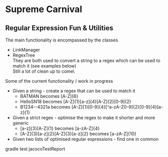 # Supreme Carnival

## Regular Expression Fun & Utilities

The main functionality is encompassed by the classes
 * LinkManager
 * RegexTree\
 They are both used to convert a string to a regex which can be used to match it (see examples below)\
 Still a lot of clean up to come\

Some of the current functionality / work in progress
 * Given a string - create a regex that can be used to match it
 	* BATMAN becomes [A-Z]{6}
 	* HelloSN18 becomes [A-Z]{1}[a-z]{4}[A-Z]{2}[0-9]{2}
 	* B1234--4321a becomes [A-Z]{1}[0-9]{4}[^a-zA-Z0-9]{2}[0-9]{4}[a-z]{1}
 * Given a strict regex - optimise the regex to make it shorter and more generic
 	* [a-z]{3}[A-Z]{1} becomes [a-zA-Z]{4}
 	* [A-Z]{3}[a-z]{2}[A-Z]{3}[a-z]{2} becomes [a-zA-Z]{10}
 * Given two lists of optimised regular expressions - find one in common
 


gradle test jacocoTestReport